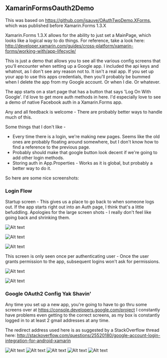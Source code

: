 ## XamarinFormsOauth2Demo

This was based on https://github.com/jsauve/OAuthTwoDemo.XForms, which was published before Xamarin.Forms 1.3.X

Xamarin.Forms 1.3.X allows for the ability to just set a MainPage, which looks like a logical way to do things.  For reference, take a look here: 
http://developer.xamarin.com/guides/cross-platform/xamarin-forms/working-with/app-lifecycle/

This is just a demo that allows you to see all the various config screens that you'll encounter when setting up a Google app.  I included the api keys and whatnot, as I don't see any reason not to.  It isn't a real app.  If you set up your app to use this apps credentials, then you'll probably be bummed when I delete the app from my Google account.  Or when I die.  Or whatever. 

The app starts on a start page that has a button that says 'Log On With Google'.  I'd love to get more auth methods in here.  I'd especially love to see a demo of native Facebook auth in a Xamarin.Forms app. 

Any and all feedback is welcome - There are probably better ways to handle much of this.  

Some things that I don't like - 
- Every time there is a login, we're making new pages.  Seems like the old ones are probably floating around somewhere, but I don't know how to find a reference to the previous page.
- Probably should make that google button look decent if we're going to add other login methods.
- Storing auth in App.Properties - Works as it is global, but probably a better way to do it.

So here are some nice screenshots:

### Login Flow

Startup screen - This gives us a place to go back to when someone logs out.  If the app starts right out into an Auth page, I think that's a little befuddling.  Apologies for the large screen shots - I really don't feel like going back and shrinking them.

![Alt text](/screenshots/StartPage.png?raw=true "StartPage")

![Alt text](/screenshots/Login_AndroidPlayer.png?raw=true "Login_AndroidPlayer")

![Alt text](/screenshots/Login_iOS.png?raw=true "Login_iOS")

This screen is only seen once per authenticating user - Once the user grants permission to the app, subsequent logins won't ask for permissions.

![Alt text](/screenshots/Login_AppPermissions.png?raw=true "Login_AppPermissions")



![Alt text](/screenshots/ProfilePage.png?raw=true "ProfilePage")


### Google OAuth2 Config Yak Shavin'

Any time you set up a new app, you're going to have to go thru some screens over at https://console.developers.google.com/project  I constantly have problems even getting to the correct screens, as my box is constantly logged in to at least 2 gmail addresses at any time.

The redirect address used here is as suggested by a StackOverflow thread here:
http://stackoverflow.com/questions/25520180/google-account-login-integration-for-android-xamarin


![Alt text](/screenshots/Google_CreateNewProject.png?raw=true "Google_CreateNewProject")
![Alt text](/screenshots/Google_ChooseWebApplication.png?raw=true "Google_ChooseWebApplication")
![Alt text](/screenshots/Google_SetRedirectAddress.png?raw=true "Google_SetRedirectAddress")
![Alt text](/screenshots/Google_EnableGooglePlusApi.png?raw=true "Google_EnableGooglePlusApi")
![Alt text](/screenshots/Google_OAuth2Parameters.png?raw=true "Google_OAuth2Parameters")
